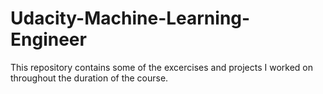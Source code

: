 # Udacity-Machine-Learning-Engineer
This repository contains some of the excercises and projects I worked on throughout the duration of the course.
